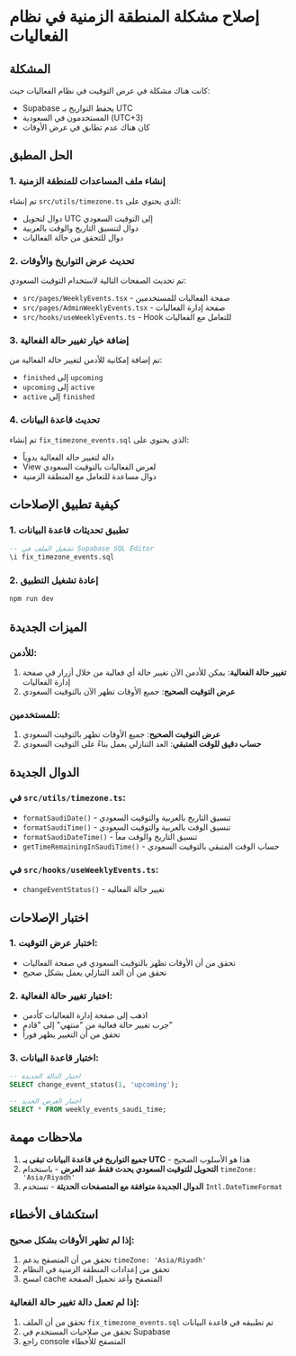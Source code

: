 # إصلاح مشكلة المنطقة الزمنية في نظام الفعاليات

## المشكلة
كانت هناك مشكلة في عرض التوقيت في نظام الفعاليات حيث:
- Supabase يحفظ التواريخ بـ UTC
- المستخدمون في السعودية (UTC+3)
- كان هناك عدم تطابق في عرض الأوقات

## الحل المطبق

### 1. إنشاء ملف المساعدات للمنطقة الزمنية
تم إنشاء `src/utils/timezone.ts` الذي يحتوي على:
- دوال لتحويل UTC إلى التوقيت السعودي
- دوال لتنسيق التاريخ والوقت بالعربية
- دوال للتحقق من حالة الفعاليات

### 2. تحديث عرض التواريخ والأوقات
تم تحديث الصفحات التالية لاستخدام التوقيت السعودي:
- `src/pages/WeeklyEvents.tsx` - صفحة الفعاليات للمستخدمين
- `src/pages/AdminWeeklyEvents.tsx` - صفحة إدارة الفعاليات
- `src/hooks/useWeeklyEvents.ts` - Hook للتعامل مع الفعاليات

### 3. إضافة خيار تغيير حالة الفعالية
تم إضافة إمكانية للأدمن لتغيير حالة الفعالية من:
- `finished` إلى `upcoming`
- `upcoming` إلى `active`
- `active` إلى `finished`

### 4. تحديث قاعدة البيانات
تم إنشاء `fix_timezone_events.sql` الذي يحتوي على:
- دالة لتغيير حالة الفعالية يدوياً
- View لعرض الفعاليات بالتوقيت السعودي
- دوال مساعدة للتعامل مع المنطقة الزمنية

## كيفية تطبيق الإصلاحات

### 1. تطبيق تحديثات قاعدة البيانات
```sql
-- تشغيل الملف في Supabase SQL Editor
\i fix_timezone_events.sql
```

### 2. إعادة تشغيل التطبيق
```bash
npm run dev
```

## الميزات الجديدة

### للأدمن:
1. **تغيير حالة الفعالية**: يمكن للأدمن الآن تغيير حالة أي فعالية من خلال أزرار في صفحة إدارة الفعاليات
2. **عرض التوقيت الصحيح**: جميع الأوقات تظهر الآن بالتوقيت السعودي

### للمستخدمين:
1. **عرض التوقيت الصحيح**: جميع الأوقات تظهر بالتوقيت السعودي
2. **حساب دقيق للوقت المتبقي**: العد التنازلي يعمل بناءً على التوقيت السعودي

## الدوال الجديدة

### في `src/utils/timezone.ts`:
- `formatSaudiDate()` - تنسيق التاريخ بالعربية والتوقيت السعودي
- `formatSaudiTime()` - تنسيق الوقت بالعربية والتوقيت السعودي
- `formatSaudiDateTime()` - تنسيق التاريخ والوقت معاً
- `getTimeRemainingInSaudiTime()` - حساب الوقت المتبقي بالتوقيت السعودي

### في `src/hooks/useWeeklyEvents.ts`:
- `changeEventStatus()` - تغيير حالة الفعالية

## اختبار الإصلاحات

### 1. اختبار عرض التوقيت:
- تحقق من أن الأوقات تظهر بالتوقيت السعودي في صفحة الفعاليات
- تحقق من أن العد التنازلي يعمل بشكل صحيح

### 2. اختبار تغيير حالة الفعالية:
- اذهب إلى صفحة إدارة الفعاليات كأدمن
- جرب تغيير حالة فعالية من "منتهي" إلى "قادم"
- تحقق من أن التغيير يظهر فوراً

### 3. اختبار قاعدة البيانات:
```sql
-- اختبار الدالة الجديدة
SELECT change_event_status(1, 'upcoming');

-- اختبار العرض الجديد
SELECT * FROM weekly_events_saudi_time;
```

## ملاحظات مهمة

1. **جميع التواريخ في قاعدة البيانات تبقى بـ UTC** - هذا هو الأسلوب الصحيح
2. **التحويل للتوقيت السعودي يحدث فقط عند العرض** - باستخدام `timeZone: 'Asia/Riyadh'`
3. **الدوال الجديدة متوافقة مع المتصفحات الحديثة** - تستخدم `Intl.DateTimeFormat`

## استكشاف الأخطاء

### إذا لم تظهر الأوقات بشكل صحيح:
1. تحقق من أن المتصفح يدعم `timeZone: 'Asia/Riyadh'`
2. تحقق من إعدادات المنطقة الزمنية في النظام
3. امسح cache المتصفح وأعد تحميل الصفحة

### إذا لم تعمل دالة تغيير حالة الفعالية:
1. تحقق من أن الملف `fix_timezone_events.sql` تم تطبيقه في قاعدة البيانات
2. تحقق من صلاحيات المستخدم في Supabase
3. راجع console المتصفح للأخطاء
